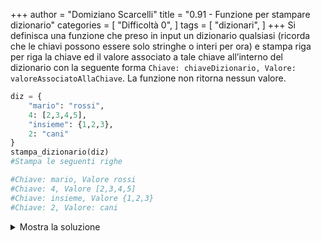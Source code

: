 +++
author = "Domiziano Scarcelli"
title = "0.91 - Funzione per stampare dizionario"
categories = [
    "Difficoltà 0",
]
tags = [
    "dizionari",
]
+++
Si definisca una funzione che preso in input un dizionario qualsiasi (ricorda che le chiavi possono essere solo stringhe o interi per ora) e stampa riga per riga la chiave ed il valore associato a tale chiave all’interno del dizionario con la seguente forma `Chiave: chiaveDizionario, Valore: valoreAssociatoAllaChiave`. La funzione non ritorna nessun valore.

```python
diz = {
	"mario": "rossi",
	4: [2,3,4,5],
	"insieme": {1,2,3},
	2: "cani"
}
stampa_dizionario(diz)
#Stampa le seguenti righe

#Chiave: mario, Valore rossi
#Chiave: 4, Valore [2,3,4,5]
#Chiave: insieme, Valore {1,2,3}
#Chiave: 2, Valore: cani

```
<details>
<summary>Mostra la soluzione</summary>
> TODO: Da inserire

</details>
